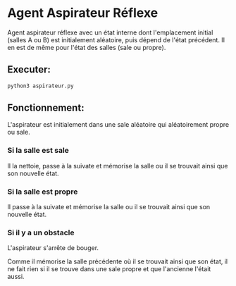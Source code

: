 # Agent Aspirateur Réflexe
Agent aspirateur réflexe avec un état interne dont l'emplacement initial (salles A ou B) est initialement aléatoire, puis dépend de l'état précédent. Il en est de même pour l'état des salles (sale ou propre).

## Executer:
```bash
python3 aspirateur.py
```
## Fonctionnement:

L'aspirateur est initialement dans une sale aléatoire qui aléatoirement propre ou sale.

### Si la salle est sale

Il la nettoie, passe à la suivate et mémorise la salle ou il se trouvait ainsi que son nouvelle état.

### Si la salle est propre

Il  passe à la suivate et mémorise la salle ou il se trouvait ainsi que son nouvelle état.

### Si il y a un obstacle

L'aspirateur s'arrête de bouger.

Comme il mémorise la salle précédente où il se trouvait ainsi que son état, il ne fait rien si il se trouve dans une sale propre et que l'ancienne l'était aussi.

